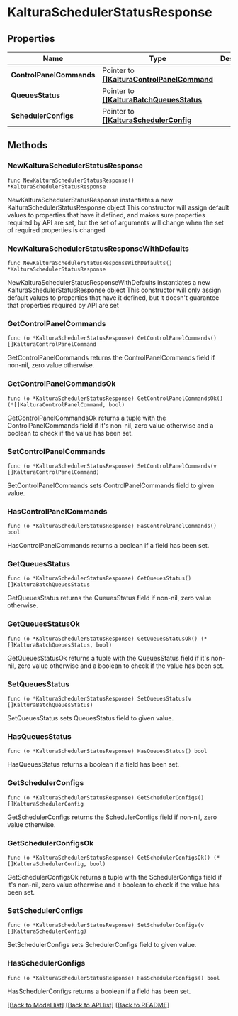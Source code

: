 # KalturaSchedulerStatusResponse

## Properties

Name | Type | Description | Notes
------------ | ------------- | ------------- | -------------
**ControlPanelCommands** | Pointer to [**[]KalturaControlPanelCommand**](KalturaControlPanelCommand.md) |  | [optional] 
**QueuesStatus** | Pointer to [**[]KalturaBatchQueuesStatus**](KalturaBatchQueuesStatus.md) |  | [optional] 
**SchedulerConfigs** | Pointer to [**[]KalturaSchedulerConfig**](KalturaSchedulerConfig.md) |  | [optional] 

## Methods

### NewKalturaSchedulerStatusResponse

`func NewKalturaSchedulerStatusResponse() *KalturaSchedulerStatusResponse`

NewKalturaSchedulerStatusResponse instantiates a new KalturaSchedulerStatusResponse object
This constructor will assign default values to properties that have it defined,
and makes sure properties required by API are set, but the set of arguments
will change when the set of required properties is changed

### NewKalturaSchedulerStatusResponseWithDefaults

`func NewKalturaSchedulerStatusResponseWithDefaults() *KalturaSchedulerStatusResponse`

NewKalturaSchedulerStatusResponseWithDefaults instantiates a new KalturaSchedulerStatusResponse object
This constructor will only assign default values to properties that have it defined,
but it doesn't guarantee that properties required by API are set

### GetControlPanelCommands

`func (o *KalturaSchedulerStatusResponse) GetControlPanelCommands() []KalturaControlPanelCommand`

GetControlPanelCommands returns the ControlPanelCommands field if non-nil, zero value otherwise.

### GetControlPanelCommandsOk

`func (o *KalturaSchedulerStatusResponse) GetControlPanelCommandsOk() (*[]KalturaControlPanelCommand, bool)`

GetControlPanelCommandsOk returns a tuple with the ControlPanelCommands field if it's non-nil, zero value otherwise
and a boolean to check if the value has been set.

### SetControlPanelCommands

`func (o *KalturaSchedulerStatusResponse) SetControlPanelCommands(v []KalturaControlPanelCommand)`

SetControlPanelCommands sets ControlPanelCommands field to given value.

### HasControlPanelCommands

`func (o *KalturaSchedulerStatusResponse) HasControlPanelCommands() bool`

HasControlPanelCommands returns a boolean if a field has been set.

### GetQueuesStatus

`func (o *KalturaSchedulerStatusResponse) GetQueuesStatus() []KalturaBatchQueuesStatus`

GetQueuesStatus returns the QueuesStatus field if non-nil, zero value otherwise.

### GetQueuesStatusOk

`func (o *KalturaSchedulerStatusResponse) GetQueuesStatusOk() (*[]KalturaBatchQueuesStatus, bool)`

GetQueuesStatusOk returns a tuple with the QueuesStatus field if it's non-nil, zero value otherwise
and a boolean to check if the value has been set.

### SetQueuesStatus

`func (o *KalturaSchedulerStatusResponse) SetQueuesStatus(v []KalturaBatchQueuesStatus)`

SetQueuesStatus sets QueuesStatus field to given value.

### HasQueuesStatus

`func (o *KalturaSchedulerStatusResponse) HasQueuesStatus() bool`

HasQueuesStatus returns a boolean if a field has been set.

### GetSchedulerConfigs

`func (o *KalturaSchedulerStatusResponse) GetSchedulerConfigs() []KalturaSchedulerConfig`

GetSchedulerConfigs returns the SchedulerConfigs field if non-nil, zero value otherwise.

### GetSchedulerConfigsOk

`func (o *KalturaSchedulerStatusResponse) GetSchedulerConfigsOk() (*[]KalturaSchedulerConfig, bool)`

GetSchedulerConfigsOk returns a tuple with the SchedulerConfigs field if it's non-nil, zero value otherwise
and a boolean to check if the value has been set.

### SetSchedulerConfigs

`func (o *KalturaSchedulerStatusResponse) SetSchedulerConfigs(v []KalturaSchedulerConfig)`

SetSchedulerConfigs sets SchedulerConfigs field to given value.

### HasSchedulerConfigs

`func (o *KalturaSchedulerStatusResponse) HasSchedulerConfigs() bool`

HasSchedulerConfigs returns a boolean if a field has been set.


[[Back to Model list]](../README.md#documentation-for-models) [[Back to API list]](../README.md#documentation-for-api-endpoints) [[Back to README]](../README.md)


